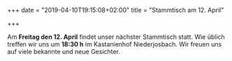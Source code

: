 +++
date = "2019-04-10T19:15:08+02:00"
title = "Stammtisch am 12. April"

+++

Am **Freitag den 12. April** findet unser nächster Stammtisch statt. Wie üblich treffen wir uns um **18:30 h** im Kastanienhof Niederjosbach. Wir freuen uns auf viele bekannte und neue Gesichter.
